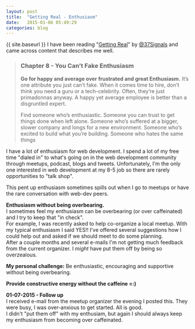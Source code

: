 ```yaml
---
layout: post
title:  "Getting Real - Enthusiasm"
date:   2015-01-06 05:49:29
categories: blog
---
```

{{ site.baseurl }}  I have been reading "[Getting Real][1]" by [@37Signals][2] and came across content that describes me well.

> ### Chapter 8 - You Can’t Fake Enthusiasm
> **Go for happy and average over frustrated and great Enthusiasm.** It’s one attribute you just can’t fake. When it comes time to hire, don’t think you need a guru or a tech-celebrity. Often, they’re just primadonnas anyway. A happy yet average employee is better than a disgruntled expert. 
>
> Find someone who’s enthusiastic. Someone you can trust to get things done when left alone. Someone who’s suffered at a bigger, slower company and longs for a new environment. Someone who’s excited to build what you’re building. Someone who hates the same things

I have a lot of enthusiasm for web development. I spend a lot of my free time "dialed in" to what's going on in the web development community through meetups, podcast, blogs and tweets. Unfortunately, I'm the only one interested in web development at my 8-5 job so there are rarely opportunities to "talk shop". 

This pent up enthusiasm sometimes spills out when I go to meetups or have the rare conversation with web-dev peers. 

**Enthusiasm without being overbearing.**  
I sometimes feel my enthusiasm can be overbearing (or over caffeinated) and I try to keep that "in check".  
For example, I was recently asked to help co-organize a local meetup. With my typical enthusiasm I said YES!! I've offered several suggestions how I could help out and asked if we should meet to do some planning.  
After a couple months and several e-mails I'm not getting much feedback from the current organizer. I *might* have put them off by being so overzealous.



**My personal challenge:** Be enthusiastic, encouraging and supportive without being overbearing. 

**Provide constructive energy without the caffeine =:)**

**01-07-2015 - Follow up**  
I received e-mail from the meetup organizer the evening I posted this. They were busy, I was over-anxious to get started. All is good.  
I didn't "put them off" with my enthusiam, but again I should always keep my enthusiasm from becoming over caffeinated.

[1]: https://gettingreal.37signals.com/
[2]: https://twitter.com/37signals